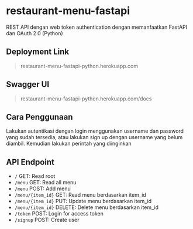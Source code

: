 # restaurant-menu-fastapi
REST API dengan web token authentication dengan memanfaatkan FastAPI dan OAuth 2.0 (Python)
## Deployment Link
>restaurant-menu-fastapi-python.herokuapp.com
## Swagger UI
>restaurant-menu-fastapi-python.herokuapp.com/docs
## Cara Penggunaan
Lakukan autentikasi dengan login menggunakan username dan password yang sudah tersedia, atau lakukan sign up dengan username yang belum diambil. Kemudian lakukan perintah yang diinginkan
## API Endpoint
- `/` GET: Read root
- `/menu` GET: Read all menu
- `/menu` POST: Add menu
- `/menu/{item_id}` GET: Read menu berdasarkan item_id
- `/menu/{item_id}` PUT: Update menu berdasarkan item_id
- `/menu/{item_id}` DELETE: Delete menu berdasarkan item_id
- `/token` POST: Login for access token
- `/signup` POST: Create user 